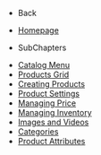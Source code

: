 - Back

* [Homepage](/)

- SubChapters

* [Catalog Menu](/UserGuide/Catalog/Catalog_Menu/Index.md)
* [Products Grid](/UserGuide/Catalog/Products/01_Product_Grid.md)
* [Creating Products](/UserGuide/Catalog/Products/02_Creating_Products.md)
* [Product Settings](/UserGuide/Catalog/Product_Settings/Index.md)
* [Managing Price](/UserGuide/Catalog/Managing_Price/Index.md)
* [Managing Inventory](/UserGuide/Catalog/Managing_Inventory/Index.md)
* [Images and Videos](/UserGuide/Catalog/Images_and_Videos/Index.md)
* [Categories](/UserGuide/Catalog/Categories/Index.md)
* [Product Attributes](/UserGuide/Catalog/Product_Attributes/Index.md)
